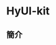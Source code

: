 # HyUI-kit

## 簡介

<!-- ?> 此套件是由凌網科技-視覺設計部門共同開發，為國內第一套針對政府版型規範所設計的前端框架，由 `HTML5`、`CSS3` 與 `JavaScript` 為核心語言開發而成。

鑑於政府近幾年宣導提升政府網站服務品質，且因應瀏覽器版本更新和國人行動載具普及化的現象，並配合國發會政府網站版型與內容管理規範 ​，以及國家通訊傳播委員會頒布之無障礙網頁開發規範，凌網設計團隊開發此 HyUI kit 前端框架。 期望在政府網站設計的前端視覺互動、快速建置、網頁效能上獲得大幅的改善。在視覺設計上的部分，以「使用者體驗」(User Experience)出發， 針對介面操作體驗的友善性、流暢的視覺動線、​ 文字的閱讀舒適性，和色彩管理計畫皆有預設設定，且適用於所有載具的瀏覽呈現，期望本框架能全面提升政府網站的設計品質服務，並給予政府機關單位及民眾有更好的使用者體驗。

![](https://imgur.com/hZvW4UJ.png ':size=650')

## HyUI kit 特點有

<ul class="block-style">
<li>重視使用者體驗，打造簡潔易用的視覺介面</li>
<li>以政府網站服務管理規範為設計參考原則</li>
<li>支持響應式網頁設計(Responsive Web Design)。</li>
<li>支持國家通訊傳播委員會無障礙網頁開發規範 A 及 2A 版本。</li>
<li>適用於所有前端開發類型，包括入口網站、應用系統、APP 等。</li>
</ul>

## 適用對象

?> 適用於具備`SCSS`及 `JavaScript` 編寫能力之網頁開發者，例如：前端工程師、網頁設計師，UI/UX 設計師。

## 如果要開發政府網站需預先理解

HyUI 不限制於開發政府網站，可用此框架開發任何您想要開發的網站或產品，但如果需要開發政府之資訊服務的話，建議需對以下資料先理解：

- [政府網站營運交流平台](https://www.webguide.nat.gov.tw/default.aspx)
- [無障礙網頁開發規範](https://accessibility.ncc.gov.tw/Accessible/Category/7/1)

## 適用瀏覽器版本

預設支援 `Mac` 與 `Windows` 每種主要平台預設瀏覽器的最新版本，當然！也包括`Android` 及 `iOS`上的以下瀏覽器。開發人員如有疑慮可參考 [CAN I USE](https://caniuse.com/) 網站查詢屬性。(N/A：代表該平台無此瀏覽器)

|         | ![](https://imgur.com/iqebRkp.png ':size=50')<br>IE | ![](https://imgur.com/wl0d0jZ.png ':size=50')<br>Edge | ![](https://imgur.com/xSzB4vI.png ':size=50')<br>Firefox | ![](https://imgur.com/ANLenj2.png ':size=50')<br>Chrome | ![](https://imgur.com/kzHcjAt.png ':size=50')<br>Safari |
| ------- | :-------------------------------------------------: | :---------------------------------------------------: | :------------------------------------------------------: | :-----------------------------------------------------: | :-----------------------------------------------------: |
| Windows |                       不支援                        |                         支援                          |                           支援                           |                          支援                           |                         不支援                          |
| MAC OS  |                         N/A                         |                          N/A                          |                           支援                           |                          支援                           |                          支援                           |
| Android |                         N/A                         |                         支援                          |                           支援                           |                          支援                           |                           N/A                           |
| iOS     |                         N/A                         |                          N/A                          |                           支援                           |                          支援                           |                          支援                           |

#### 本文件是由 docsify 工具 撰寫而成 修改請參照相關文件 -->
